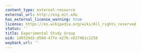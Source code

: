 ```yaml
---
content_type: external-resource
external_url: http://esg.mit.edu
has_external_license_warning: true
license: https://en.wikipedia.org/wiki/All_rights_reserved
status: ''
title: Experimental Study Group
uid: 1d032dd2-d58d-47fe-a27b-c6274b1c125d
wayback_url: ''
---
```

